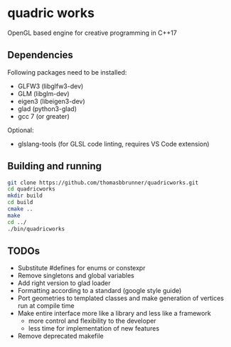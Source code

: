 # quadric works

OpenGL based engine for creative programming in C++17

## Dependencies
Following packages need to be installed:
* GLFW3 (libglfw3-dev)
* GLM (libglm-dev)
* eigen3 (libeigen3-dev)
* glad (python3-glad)
* gcc 7 (or greater)

Optional:
* glslang-tools (for GLSL code linting, requires VS Code extension)

## Building and running
```bash
git clone https://github.com/thomasbbrunner/quadricworks.git
cd quadricworks
mkdir build
cd build
cmake ..
make
cd ../
./bin/quadricworks
```

## TODOs
* Substitute #defines for enums or constexpr
* Remove singletons and global variables
* Add right version to glad loader
* Formatting according to a standard (google style guide)
* Port geometries to templated classes and make generation of vertices run at compile time
* Make entire interface more like a library and less like a framework
    - more control and flexibility to the developer
    - less time for implementation of new features
* Remove deprecated makefile
